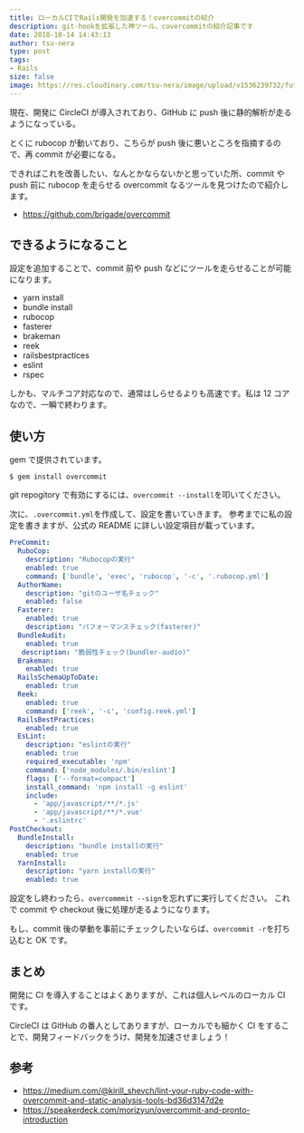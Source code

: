 ```yaml
---
title: ローカルCIでRails開発を加速する！overcommitの紹介
description: git-hookを拡張した神ツール、covercommitの紹介記事です 
date: 2018-10-14 14:43:13
author: tsu-nera
type: post
tags:
- Rails
size: false
image: https://res.cloudinary.com/tsu-nera/image/upload/v1536239732/futurismo/thumbnails/rails-logo.png
---
```


現在、開発に CircleCI が導入されており、GitHub に push 後に静的解析が走るようになっている。

とくに rubocop が動いており、こちらが push 後に悪いところを指摘するので、再 commit が必要になる。

できればこれを改善したい、なんとかならないかと思っていた所、commit や push 前に rubocop を走らせる overcommit なるツールを見つけたので紹介します。

- https://github.com/brigade/overcommit

## できるようになること

設定を追加することで、commit 前や push などにツールを走らせることが可能になります。

- yarn install
- bundle install
- rubocop
- fasterer
- brakeman
- reek
- railsbestpractices
- eslint
- rspec

しかも、マルチコア対応なので、通常はしらせるよりも高速です。私は 12 コアなので、一瞬で終わります。

## 使い方

gem で提供されています。

```
$ gem install overcommit
```

git repogitory で有効にするには、`overcommit --install`を叩いてください。

次に、`.overcommit.yml`を作成して、設定を書いていきます。
参考までに私の設定を書きますが、公式の README に詳しい設定項目が載っています。

```yaml
PreCommit:
  RuboCop:
    description: "Rubocopの実行"
    enabled: true
    command: ['bundle', 'exec', 'rubocop', '-c', '.rubocop.yml']
  AuthorName:
    description: "gitのユーザ名チェック"
    enabled: false
  Fasterer:
    enabled: true
    description: "パフォーマンスチェック(fasterer)"
  BundleAudit:
    enabled: true
   description: "脆弱性チェック(bundler-audio)"
  Brakeman:
    enabled: true
  RailsSchemaUpToDate:
    enabled: true
  Reek:
    enabled: true
    command: ['reek', '-c', 'config.reek.yml']
  RailsBestPractices:
    enabled: true
  EsLint:
    description: "eslintの実行"
    enabled: true
    required_executable: 'npm'
    command: ['node_modules/.bin/eslint']
    flags: ['--format=compact']
    install_command: 'npm install -g eslint'
    include:
      - 'app/javascript/**/*.js'
      - 'app/javascript/**/*.vue'
      - '.eslintrc'
PostCheckout:
  BundleInstall:
    description: "bundle installの実行"
    enabled: true
  YarnInstall:
    description: "yarn installの実行"
    enabled: true
```

設定をし終わったら、`overcommmit --sign`を忘れずに実行してください。
これで commit や checkout 後に処理が走るようになります。

もし、commit 後の挙動を事前にチェックしたいならば、`overcommit -r`を打ち込むと OK です。

## まとめ

開発に CI を導入することはよくありますが、これは個人レベルのローカル CI です。

CircleCI は GitHub の番人としてありますが、ローカルでも細かく CI をすることで、開発フィードバックをうけ、開発を加速させましょう！

## 参考

- https://medium.com/@kirill_shevch/lint-your-ruby-code-with-overcommit-and-static-analysis-tools-bd36d3147d2e
- https://speakerdeck.com/morizyun/overcommit-and-pronto-introduction
